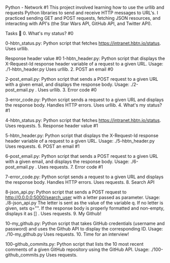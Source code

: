 Python - Network #1 This project involved learning how to use the urllib and requests Python libraries to send and receive HTTP messages to URL's. I practiced sending GET and POST requests, fetching JSON resources, and interacting with API's (the Star Wars API, GitHub API, and Twitter API).

Tasks 📃 0. What's my status? #0

0-hbtn_status.py: Python script that fetches https://intranet.hbtn.io/status. Uses urllib.

Response header value #0
1-hbtn_header.py: Python script that displays the X-Request-Id response header variable of a request to a given URL. Usage: ./1-hbtn_header.py Uses urllib. 2. POST an email #0

2-post_email.py: Python script that sends a POST request to a given URL with a given email, and displays the response body. Usage: ./2-post_email.py . Uses urllib. 3. Error code #0

3-error_code.py: Python script sends a request to a given URL and displays the response body. Handles HTTP errors. Uses urllib. 4. What's my status? #1

4-hbtn_status.py: Python script that fetches https://intranet.hbtn.io/status. Uses requests. 5. Response header value #1

5-hbtn_header.py: Python script that displays the X-Request-Id response header variable of a request to a given URL. Usage: ./5-hbtn_header.py Uses requests. 6. POST an email #1

6-post_email.py: Python script that sends a POST request to a given URL with a given email, and displays the response body. Usage: ./6-post_email.py . Uses requests. 7. Error code #1

7-error_code.py: Python script sends a request to a given URL and displays the response body. Handles HTTP errors. Uses requests. 8. Search API

8-json_api.py: Python script that sends a POST request to http://0.0.0.0:5000/search_user with a letter passed as parameter. Usage: ./8-json_api.py The letter is sent as the value of the variable q. If no letter is given, sets q="". If the response body is properly formatted and non-empty, displays it as [] . Uses requests. 9. My Github!

10-my_github.py: Python script that takes GitHub credentials (username and password) and uses the Github API to display the corresponding ID. Usage: ./10-my_github.py Uses requests. 10. Time for an interview!

100-github_commits.py: Python script that lists the 10 most recent comments of a given GitHub repository using the GitHub API. Usage: ./100-github_commits.py Uses requests.
